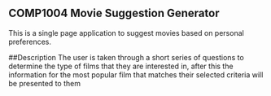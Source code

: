 ## COMP1004 Movie Suggestion Generator
This is a single page application to suggest movies based on personal preferences.

##Description
The user is taken through a short series of questions to determine the type of films that they are
interested in, after this the information for the most popular film that matches their selected criteria
will be presented to them
